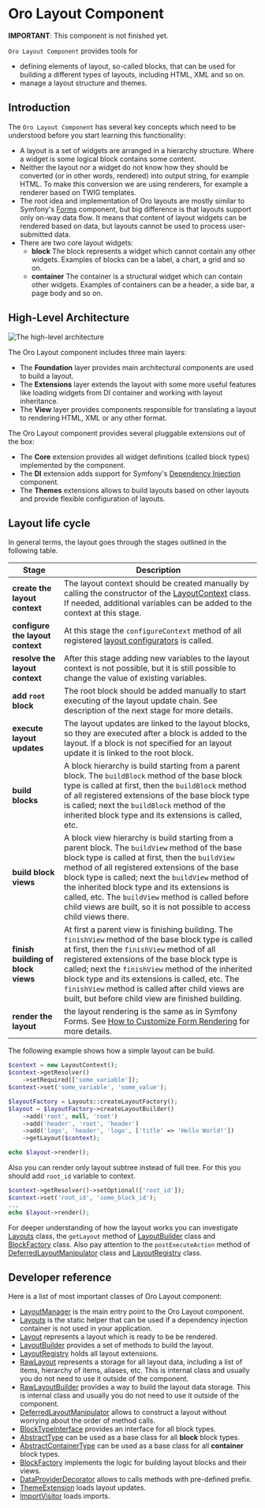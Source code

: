 Oro Layout Component
====================

**IMPORTANT**: This component is not finished yet.

`Oro Layout Component` provides tools for

- defining elements of layout, so-called blocks, that can be used for building a different types of layouts, including HTML, XML and so on.
- manage a layout structure and themes.

Introduction
------------

The `Oro Layout Component` has several key concepts which need to be understood before you start learning this functionality:

 - A layout is a set of widgets are arranged in a hierarchy structure. Where a widget is some logical block contains some content.
 - Neither the layout nor a widget do not know how they should be converted (or in other words, rendered) into output string, for example HTML. To make this conversion we are using renderers, for example a renderer based on TWIG templates. 
 - The root idea and implementation of Oro layouts are mostly similar to Symfony's [Forms](http://symfony.com/doc/current/book/forms.html) component, but big difference is that layouts support only on-way data flow. It means that content of layout widgets can be rendered based on data, but layouts cannot be used to process user-submitted data.
 - There are two core layout widgets:
	- **block**
	The block represents a widget which cannot contain any other widgets. Examples of blocks can be a label, a chart, a grid and so on.
	- **container**
	The container is a structural widget which can contain other widgets. Examples of containers can be a header, a side bar, a page body and so on.

High-Level Architecture
-----------------------

![The high-level architecture](./Resources/doc/high_level_architecture.png "The high-level architecture of Oro Layout component")

The Oro Layout component includes three main layers:

 - The **Foundation** layer provides main architectural components are used to build a layout.
 - The **Extensions** layer extends the layout with some more useful features like loading widgets from DI container and working with layout inheritance.
 - The **View** layer provides components responsible for translating a layout to rendering HTML, XML or any other format.

The Oro Layout component provides several pluggable extensions out of the box:

 - The **Core** extension provides all widget definitions (called block types) implemented by the component.
 - The **DI** extension adds support for Symfony's [Dependency Injection](http://symfony.com/doc/current/components/dependency_injection/introduction.html) component.
 - The **Themes** extensions allows to build layouts based on other layouts and provide flexible configuration of layouts.


Layout life cycle
-----------------

In general terms, the layout goes through the stages outlined in the following table.

| Stage | Description |
|------ |-------------|
| **create the layout context** | The layout context should be created manually by calling the constructor of the [LayoutContext](./LayoutContext.php) class. If needed, additional variables can be added to the context at this stage. |
| **configure the layout context** | At this stage the `configureContext` method of all registered [layout configurators](./ContextConfiguratorInterface.php) is called. |
| **resolve the layout context** | After this stage adding new variables to the layout context is not possible, but it is still possible to change the value of existing variables. |
| **add `root` block** | The root block should be added manually to start executing of the layout update chain. See description of the next stage for more details. | 
| **execute layout updates** | The layout updates are linked to the layout blocks, so they are executed after a block is added to the layout. If a block is not specified for an layout update it is linked to the root block. |
| **build blocks** | A block hierarchy is build starting from a parent block. The `buildBlock` method of the base block type is called at first, then the `buildBlock` method of all registered extensions of the base block type is called; next the `buildBlock` method of the inherited block type and its extensions is called, etc. |
| **build block views** | A block view hierarchy is build starting from a parent block. The `buildView` method of the base block type is called at first, then the `buildView` method of all registered extensions of the base block type is called; next the `buildView` method of the inherited block type and its extensions is called, etc. The `buildView` method is called before child views are built, so it is not possible to access child views there. |
| **finish building of block views** | At first a parent view is finishing building. The `finishView` method of the base block type is called at first, then the `finishView` method of all registered extensions of the base block type is called; next the `finishView` method of the inherited block type and its extensions is called, etc. The `finishView` method is called after child views are built, but before child view are finished building. |
| **render the layout** | the layout rendering is the same as in Symfony Forms. See [How to Customize Form Rendering](http://symfony.com/doc/current/cookbook/form/form_customization.html) for more details. |


The following example shows how a simple layout can be build.

```php
$context = new LayoutContext();
$context->getResolver()
	->setRequired(['some_variable']);
$context->set('some_variable', 'some_value');

$layoutFactory = Layouts::createLayoutFactory();
$layout = $layoutFactory->createLayoutBuilder()
	->add('root', null, 'root')
	->add('header', 'root', 'header')
	->add('logo', 'header', 'logo', ['title' => 'Hello World!'])
	->getLayout($context);

echo $layout->render();
```

Also you can render only layout subtree instead of full tree.
For this you should add `root_id` variable to context.

```php
$context->getResolver()->setOptional(['root_id']);
$context->set('root_id', 'some_block_id');
...
echo $layout->render();
```

For deeper understanding of how the layout works you can investigate [Layouts](./Layouts.php) class, the `getLayout` method of [LayoutBuilder](./LayoutBuilder.php) class and [BlockFactory](./BlockFactory.php) class. Also pay attention to the `postExecuteAction` method of [DeferredLayoutManipulator](./DeferredLayoutManipulator.php) class and [LayoutRegistry](./LayoutRegistry.php) class.


Developer reference
-------------------

Here is a list of most important classes of Oro Layout component:

 - [LayoutManager](./LayoutManager.php) is the main entry point to the Oro Layout component.
 - [Layouts](./Layouts.php) is the static helper that can be used if a dependency injection container is not used in your application.
 - [Layout](./Layout.php) represents a layout which is ready to be be rendered.
 - [LayoutBuilder](./LayoutBuilder.php) provides a set of methods to build the layout.
 - [LayoutRegistry](./LayoutRegistry.php) holds all layout extensions.
 - [RawLayout](./RawLayout.php) represents a storage for all layout data, including a list of items, hierarchy of items, aliases, etc. This is internal class and usually you do not need to use it outside of the component.
 - [RawLayoutBuilder](./RawLayoutBuilder.php) provides a way to build the layout data storage. This is internal class and usually you do not need to use it outside of the component.
 - [DeferredLayoutManipulator](./DeferredLayoutManipulator.php) allows to construct a layout without worrying about the order of method calls.
 - [BlockTypeInterface](./BlockTypeInterface.php) provides an interface for all block types.
 - [AbstractType](./Block/Type/AbstractType.php) can be used as a base class for all **block** block types.
 - [AbstractContainerType](./Block/Type/AbstractContainerType.php) can be used as a base class for all **container** block types.
 - [BlockFactory](./BlockFactory.php) implements the logic for building layout blocks and their views.
 - [DataProviderDecorator](./DataProviderDecorator.php) allows to calls methods with pre-defined prefix.
 - [ThemeExtension](./Extension/Theme/ThemeExtension.php) loads layout updates.
 - [ImportVisitor](./Extension/Theme/Visitor/ImportVisitor.php) loads imports.
